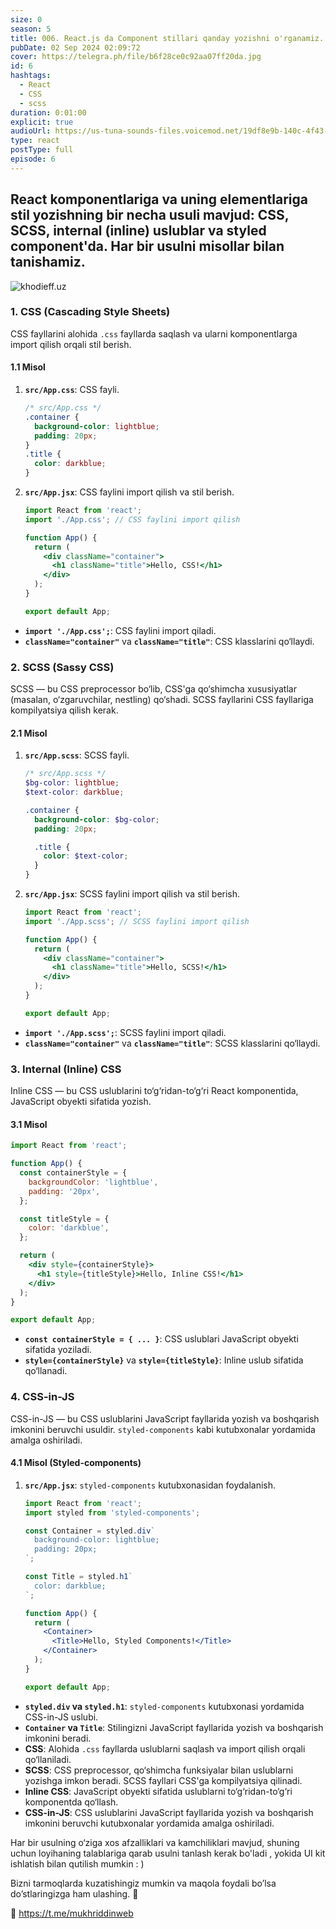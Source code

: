```yaml
---
size: 0
season: 5
title: 006. React.js da Component stillari qanday yozishni o'rganamiz.
pubDate: 02 Sep 2024 02:09:72
cover: https://telegra.ph/file/b6f28ce0c92aa07ff20da.jpg
id: 6
hashtags:
  - React
  - CSS
  - scss
duration: 0:01:00
explicit: true
audioUrl: https://us-tuna-sounds-files.voicemod.net/19df8e9b-140c-4f43-8c0e-09c162821765-1658350707858.mp3
type: react
postType: full
episode: 6
---
```

## React komponentlariga va uning elementlariga stil yozishning bir necha usuli mavjud: CSS, SCSS, internal (inline) uslublar va styled component'da. Har bir usulni misollar bilan tanishamiz.

![khodieff.uz](https://res.cloudinary.com/practicaldev/image/fetch/s--iKV_2Ulf--/c_imagga_scale,f_auto,fl_progressive,h_420,q_auto,w_1000/https://thepracticaldev.s3.amazonaws.com/i/ce27dyfg7v46855iabnc.png "khodieff.uz")

### 1. **CSS (Cascading Style Sheets)**

CSS fayllarini alohida `.css` fayllarda saqlash va ularni komponentlarga import qilish orqali stil berish.

#### 1.1 **Misol**

1. **`src/App.css`**: CSS fayli.

   ```css
   /* src/App.css */
   .container {
     background-color: lightblue;
     padding: 20px;
   }
   .title {
     color: darkblue;
   }
   ```
2. **`src/App.jsx`**: CSS faylini import qilish va stil berish.

   ```jsx
   import React from 'react';
   import './App.css'; // CSS faylini import qilish

   function App() {
     return (
       <div className="container">
         <h1 className="title">Hello, CSS!</h1>
       </div>
     );
   }

   export default App;
   ```

* **`import './App.css';`**: CSS faylini import qiladi.
* **`className="container"`** va **`className="title"`**: CSS klasslarini qo‘llaydi.

### 2. **SCSS (Sassy CSS)**

SCSS — bu CSS preprocessor bo‘lib, CSS'ga qo‘shimcha xususiyatlar (masalan, o‘zgaruvchilar, nestling) qo‘shadi. SCSS fayllarini CSS fayllariga kompilyatsiya qilish kerak.

#### 2.1 **Misol**

1. **`src/App.scss`**: SCSS fayli.

   ```scss
   /* src/App.scss */
   $bg-color: lightblue;
   $text-color: darkblue;

   .container {
     background-color: $bg-color;
     padding: 20px;

     .title {
       color: $text-color;
     }
   }
   ```
2. **`src/App.jsx`**: SCSS faylini import qilish va stil berish.

   ```jsx
   import React from 'react';
   import './App.scss'; // SCSS faylini import qilish

   function App() {
     return (
       <div className="container">
         <h1 className="title">Hello, SCSS!</h1>
       </div>
     );
   }

   export default App;
   ```

* **`import './App.scss';`**: SCSS faylini import qiladi.
* **`className="container"`** va **`className="title"`**: SCSS klasslarini qo‘llaydi.

### 3. **Internal (Inline) CSS**

Inline CSS — bu CSS uslublarini to‘g‘ridan-to‘g‘ri React komponentida, JavaScript obyekti sifatida yozish.

#### 3.1 **Misol**

```jsx
import React from 'react';

function App() {
  const containerStyle = {
    backgroundColor: 'lightblue',
    padding: '20px',
  };

  const titleStyle = {
    color: 'darkblue',
  };

  return (
    <div style={containerStyle}>
      <h1 style={titleStyle}>Hello, Inline CSS!</h1>
    </div>
  );
}

export default App;
```

* **`const containerStyle = { ... }`**: CSS uslublari JavaScript obyekti sifatida yoziladi.
* **`style={containerStyle}`** va **`style={titleStyle}`**: Inline uslub sifatida qo‘llanadi.

### 4. **CSS-in-JS**

CSS-in-JS — bu CSS uslublarini JavaScript fayllarida yozish va boshqarish imkonini beruvchi usuldir. `styled-components` kabi kutubxonalar yordamida amalga oshiriladi.

#### 4.1 **Misol (Styled-components)**

1. **`src/App.jsx`**: `styled-components` kutubxonasidan foydalanish.

   ```jsx
   import React from 'react';
   import styled from 'styled-components';

   const Container = styled.div`
     background-color: lightblue;
     padding: 20px;
   `;

   const Title = styled.h1`
     color: darkblue;
   `;

   function App() {
     return (
       <Container>
         <Title>Hello, Styled Components!</Title>
       </Container>
     );
   }

   export default App;
   ```

* **`styled.div` va `styled.h1`**: `styled-components` kutubxonasi yordamida CSS-in-JS uslubi.
* **`Container` va `Title`**: Stilingizni JavaScript fayllarida yozish va boshqarish imkonini beradi.
* **CSS**: Alohida `.css` fayllarda uslublarni saqlash va import qilish orqali qo‘llaniladi.
* **SCSS**: CSS preprocessor, qo‘shimcha funksiyalar bilan uslublarni yozishga imkon beradi. SCSS fayllari CSS'ga kompilyatsiya qilinadi.
* **Inline CSS**: JavaScript obyekti sifatida uslublarni to‘g‘ridan-to‘g‘ri komponentda qo‘llash.
* **CSS-in-JS**: CSS uslublarini JavaScript fayllarida yozish va boshqarish imkonini beruvchi kutubxonalar yordamida amalga oshiriladi.

Har bir usulning o‘ziga xos afzalliklari va kamchiliklari mavjud, shuning uchun loyihaning talablariga qarab usulni tanlash kerak bo'ladi , yokida UI kit ishlatish bilan qutilish mumkin : )

Bizni tarmoqlarda kuzatishingiz mumkin va maqola foydali bo’lsa do’stlaringizga ham ulashing. 🫡

🔗 https://t.me/mukhriddinweb